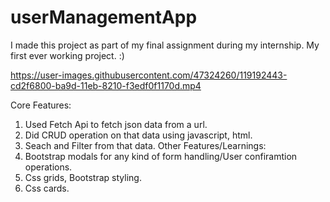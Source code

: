 # userManagementApp

I made this project as part of my final assignment during my internship. My first ever working project. :)

https://user-images.githubusercontent.com/47324260/119192443-cd2f6800-ba9d-11eb-8210-f3edf0f1170d.mp4


Core Features: 
  1. Used Fetch Api to fetch json data from a url.
  2. Did CRUD operation on that data using javascript, html.
  3. Seach and Filter from that data.
Other Features/Learnings: 
  1. Bootstrap modals for any kind of form handling/User confiramtion operations.
  2. Css grids, Bootstrap styling.
  3. Css cards.
  
  
